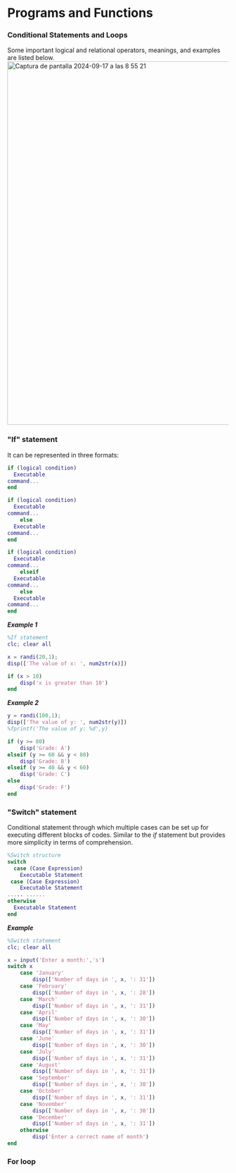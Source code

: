 # Programs and Functions

### Conditional Statements and Loops

Some important logical and relational operators, meanings, and examples are listed below. 
<img width="825" alt="Captura de pantalla 2024-09-17 a las 8 55 21" src="https://github.com/user-attachments/assets/8f4f33e5-7014-4b21-a802-9b6366edfda1">

### "If" statement 
It can be represented in three formats:

```matlab
if (logical condition)
  Executable
command...
end
```

```matlab
if (logical condition)
  Executable
command...
    else
  Executable
command...
end
```

```matlab
if (logical condition)
  Executable
command...
    elseif
  Executable
command...
    else
  Executable
command...
end
```
***Example 1***
```matlab
%If statement
clc; clear all

x = randi(20,1);
disp(['The value of x: ', num2str(x)])

if (x > 10)
    disp('x is greater than 10')
end
```
***Example 2***
```matlab
y = randi(100,1);
disp(['The value of y: ', num2str(y)])
%fprintf('The value of y: %d',y)

if (y >= 80)
    disp('Grade: A')
elseif (y >= 60 && y < 80)
    disp('Grade: B')
elseif (y >= 40 && y < 60)
    disp('Grade: C')
else
    disp('Grade: F')
end
```

### "Switch" statement 
Conditional statement through which multiple cases can be set up for executing different blocks of codes. Similar to the _if_ statement but provides more simplicity in terms of comprehension.

```matlab
%Switch structure
switch
  case (Case Expression)
    Executable Statement
 case (Case Expression)
    Executable Statement
..... ......
otherwise
  Executable Statement
end
```

***Example***

```matlab
%Switch statement
clc; clear all

x = input('Enter a month:','s')
switch x
    case 'January'
        disp(['Number of days in ', x, ': 31'])
    case 'February'
        disp(['Number of days in ', x, ': 28'])
    case 'March'
        disp(['Number of days in ', x, ': 31'])
    case 'April'
        disp(['Number of days in ', x, ': 30'])
    case 'May'
        disp(['Number of days in ', x, ': 31'])
    case 'June'
        disp(['Number of days in ', x, ': 30'])
    case 'July'
        disp(['Number of days in ', x, ': 31'])
    case 'August'
        disp(['Number of days in ', x, ': 31'])
    case 'September'
        disp(['Number of days in ', x, ': 30'])
    case 'October'
        disp(['Number of days in ', x, ': 31'])
    case 'November'
        disp(['Number of days in ', x, ': 30'])
    case 'December'
        disp(['Number of days in ', x, ': 31'])
    otherwise
        disp('Enter a correct name of month')
end
```

### For loop
